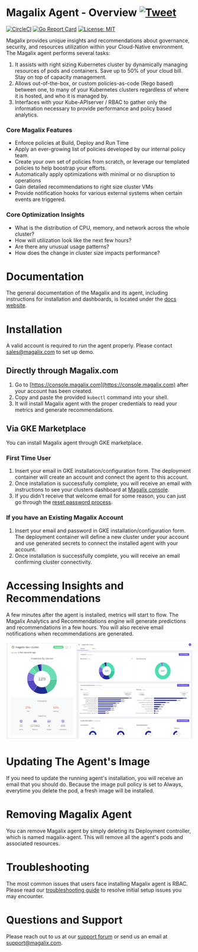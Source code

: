 # Magalix Agent - Overview [![Tweet](https://img.shields.io/twitter/url/http/shields.io.svg?style=social)](https://twitter.com/intent/tweet?text=Run%20kubernetes%20clusters%20on%20autopilot%20&url=https://www.magalix.com/&via=MagalixCorp&hashtags=Kubernetes,Cloud,SRE,DevOps)



[![CircleCI](https://circleci.com/gh/MagalixCorp/magalix-agent/tree/master.svg?style=svg)](https://circleci.com/gh/MagalixCorp/magalix-agent/tree/master) [![Go Report Card](https://goreportcard.com/badge/github.com/MagalixCorp/magalix-agent)](https://goreportcard.com/report/github.com/MagalixCorp/magalix-agent) [![License: MIT](https://img.shields.io/badge/License-MIT-yellow.svg)](https://opensource.org/licenses/MIT)





Magalix provides unique insights and recommendations about governance, security, and resources utilization within your Cloud-Native environment. The Magalix agent performs several tasks: 
1. It assists with right sizing Kubernetes cluster by dynamically managing resources of pods and containers. Save up to 50% of your cloud bill. Stay on top of capacity management. 
2. Allows out-of-the-box, or custom policies-as-code (Rego based) between one, to many of your Kubernetes clusters regardless of where it is hosted, and who it is managed by. 
3. Interfaces with your Kube-APIserver / RBAC to gather only the information necessary to provide performance and policy based analytics. 

### Core Magalix Features
- Enforce policies at Build, Deploy and Run Time
- Apply an ever-growing list of policies developed by our internal policy team. 
- Create your own set of policies from scratch, or leverage our templated policies to help boostrap your efforts. 
- Automatically apply optimizations with minimal or no disruption to operations
- Gain detailed recommendations to right size cluster VMs
- Provide notification hooks for various external systems when certain events are triggered. 

### Core Optimization Insights
- What is the distribution of CPU, memory, and network across the whole cluster? 
- How will utilization look like the next few hours?
- Are there any unusual usage patterns?
- How does the change in cluster size impacts performance?

# Documentation

The general documentation of the Magalix and its agent, including instructions for installation and dashboards, is located under the [docs website](https://docs.magalix.com).

# Installation
A valid account is required to run the agent properly. Please contact sales@magalix.com to set up demo. 

## Directly through Magalix.com 

1. Go to [https://console.magalix.com](https://console.magalix.com) after your account has been created.
2. Copy and paste the provided `kubectl` command into your shell. 
3. It will install Magalix agent with the proper credentials to read your metrics and generate recommendations. 

## Via GKE Marketplace

You can install Magalix agent through GKE marketplace. 

### First Time User
1. Insert your email in GKE installation/configuration form. The deployment container will create an account and connect the agent to this account.
2. Once installation is successfully complete, you will receive an email with instructions to see your clusters dashboard at [Magalix console](https://console.magalix.com).
3. If you didn't receive that welcome email for some reason, you can just go through the [reset password process](https://console.magalix.com/auth/#/forgot-password).

### If you have an Existing Magalix Account
1. Insert your email and password in GKE installation/configuration form. The deployment container will define a new cluster under your account and use generated secrets to connect the installed agent with your account. 
2. Once installation is successfully complete, you will receive an email confirming cluster connectivity.



# Accessing Insights and Recommendations
A few minutes after the agent is installed, metrics will start to flow. The Magalix Analytics and Recommendations engine will generate predictions and recommendations in a few hours. You will also receive email notifications when recommendations are generated.

![Snapshots of recommendations, resources distributions, and namespace resources in a time series](./pics/preview.png)



# Updating The Agent's Image
If you need to update the running agent's installation, you will receive an email that you should do. Because the image pull policy is set to Always, everytime you delete the pod, a fresh image will be installed. 

# Removing Magalix Agent

You can remove Magalix agent by simply deleting its Deployment controller, which is named magalix-agent. This will remove all the agent's pods and associated resources. 

# Troubleshooting 

The most common issues that users face installing Magalix agent is RBAC. Please read our [troubleshooting guide](https://docs.magalix.com/docs/connecting-clusters) to resolve initial setup issues you may encounter. 

# Questions and Support
Please reach out to us at our [support forum](https://docs.magalix.com/discuss) or send us an email at <support@magalix.com>.

